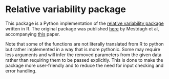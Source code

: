 # Relative variability package

This package is a Python implementation of the [relative variability package](https://github.com/seanchrismurphy/relativeVariability) written in R. The original package was published [here](https://ppw.kuleuven.be/okp/software/relative_variability/) by Mestdagh et al, accompanying [this](https://ppw.kuleuven.be/okp/software/relative_variability/) paper.

Note that some of the functions are not literally translated from R to python but rather implemented in a way that is more pythonic. Some may require less arguments and will infer the removed parameters from the given data rather than requiring them to be passed explicitly. This is done to make the package more user-friendly and to reduce the need for input checking and error handling.
